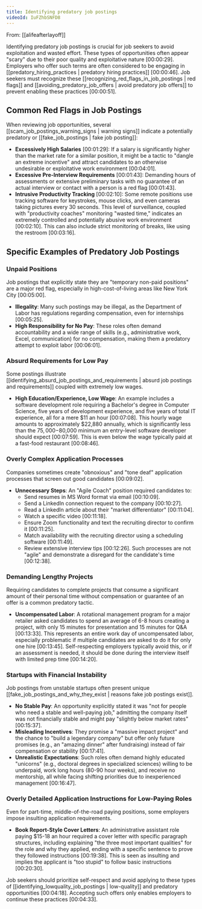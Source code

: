 ```yaml
---
title: Identifying predatory job postings
videoId: IuFZhbSNFD8
---
```


From: [[alifeafterlayoff]] <br/> 

Identifying predatory job postings is crucial for job seekers to avoid exploitation and wasted effort. These types of opportunities often appear "scary" due to their poor quality and exploitative nature <a class="yt-timestamp" data-t="00:00:29">[00:00:29]</a>. Employers who offer such terms are often considered to be engaging in [[predatory_hiring_practices | predatory hiring practices]] <a class="yt-timestamp" data-t="00:00:46">[00:00:46]</a>. Job seekers must recognize these [[recognizing_red_flags_in_job_postings | red flags]] and [[avoiding_predatory_job_offers | avoid predatory job offers]] to prevent enabling these practices <a class="yt-timestamp" data-t="00:00:51">[00:00:51]</a>.

## Common Red Flags in Job Postings

When reviewing job opportunities, several [[scam_job_postings_warning_signs | warning signs]] indicate a potentially predatory or [[fake_job_postings | fake job posting]]:

*   **Excessively High Salaries** <a class="yt-timestamp" data-t="00:01:29">[00:01:29]</a>: If a salary is significantly higher than the market rate for a similar position, it might be a tactic to "dangle an extreme incentive" and attract candidates to an otherwise undesirable or exploitative work environment <a class="yt-timestamp" data-t="00:04:01">[00:04:01]</a>.
*   **Excessive Pre-Interview Requirements** <a class="yt-timestamp" data-t="00:01:43">[00:01:43]</a>: Demanding hours of assessments or extensive preliminary tasks with no guarantee of an actual interview or contact with a person is a red flag <a class="yt-timestamp" data-t="00:01:43">[00:01:43]</a>.
*   **Intrusive Productivity Tracking** <a class="yt-timestamp" data-t="00:02:10">[00:02:10]</a>: Some remote positions use tracking software for keystrokes, mouse clicks, and even cameras taking pictures every 30 seconds. This level of surveillance, coupled with "productivity coaches" monitoring "wasted time," indicates an extremely controlled and potentially abusive work environment <a class="yt-timestamp" data-t="00:02:10">[00:02:10]</a>. This can also include strict monitoring of breaks, like using the restroom <a class="yt-timestamp" data-t="00:03:16">[00:03:16]</a>.

## Specific Examples of Predatory Job Postings

### Unpaid Positions

Job postings that explicitly state they are "temporary non-paid positions" are a major red flag, especially in high-cost-of-living areas like New York City <a class="yt-timestamp" data-t="00:05:00">[00:05:00]</a>.
*   **Illegality**: Many such postings may be illegal, as the Department of Labor has regulations regarding compensation, even for internships <a class="yt-timestamp" data-t="00:05:25">[00:05:25]</a>.
*   **High Responsibility for No Pay**: These roles often demand accountability and a wide range of skills (e.g., administrative work, Excel, communication) for no compensation, making them a predatory attempt to exploit labor <a class="yt-timestamp" data-t="00:06:01">[00:06:01]</a>.

### Absurd Requirements for Low Pay

Some postings illustrate [[identifying_absurd_job_postings_and_requirements | absurd job postings and requirements]] coupled with extremely low wages.
*   **High Education/Experience, Low Wage**: An example includes a software development role requiring a Bachelor's degree in Computer Science, five years of development experience, and five years of total IT experience, all for a mere $11 an hour <a class="yt-timestamp" data-t="00:07:08">[00:07:08]</a>. This hourly wage amounts to approximately $22,880 annually, which is significantly less than the $75,000-$80,000 minimum an entry-level software developer should expect <a class="yt-timestamp" data-t="00:07:59">[00:07:59]</a>. This is even below the wage typically paid at a fast-food restaurant <a class="yt-timestamp" data-t="00:08:46">[00:08:46]</a>.

### Overly Complex Application Processes

Companies sometimes create "obnoxious" and "tone deaf" application processes that screen out good candidates <a class="yt-timestamp" data-t="00:09:02">[00:09:02]</a>.
*   **Unnecessary Steps**: An "Agile Coach" position required candidates to:
    *   Send resumes in MS Word format via email <a class="yt-timestamp" data-t="00:10:09">[00:10:09]</a>.
    *   Send a LinkedIn connection request to the company <a class="yt-timestamp" data-t="00:10:27">[00:10:27]</a>.
    *   Read a LinkedIn article about their "market differentiator" <a class="yt-timestamp" data-t="00:11:04">[00:11:04]</a>.
    *   Watch a specific video <a class="yt-timestamp" data-t="00:11:18">[00:11:18]</a>.
    *   Ensure Zoom functionality and text the recruiting director to confirm it <a class="yt-timestamp" data-t="00:11:25">[00:11:25]</a>.
    *   Match availability with the recruiting director using a scheduling software <a class="yt-timestamp" data-t="00:11:49">[00:11:49]</a>.
    *   Review extensive interview tips <a class="yt-timestamp" data-t="00:12:26">[00:12:26]</a>.
    Such processes are not "agile" and demonstrate a disregard for the candidate's time <a class="yt-timestamp" data-t="00:12:38">[00:12:38]</a>.

### Demanding Lengthy Projects

Requiring candidates to complete projects that consume a significant amount of their personal time without compensation or guarantee of an offer is a common predatory tactic.
*   **Uncompensated Labor**: A rotational management program for a major retailer asked candidates to spend an average of 6-8 hours creating a project, with only 15 minutes for presentation and 15 minutes for Q&A <a class="yt-timestamp" data-t="00:13:33">[00:13:33]</a>. This represents an entire work day of uncompensated labor, especially problematic if multiple candidates are asked to do it for only one hire <a class="yt-timestamp" data-t="00:13:45">[00:13:45]</a>. Self-respecting employers typically avoid this, or if an assessment is needed, it should be done during the interview itself with limited prep time <a class="yt-timestamp" data-t="00:14:20">[00:14:20]</a>.

### Startups with Financial Instability

Job postings from unstable startups often present unique [[fake_job_postings_and_why_they_exist | reasons fake job postings exist]].
*   **No Stable Pay**: An opportunity explicitly stated it was "not for people who need a stable and well-paying job," admitting the company itself was not financially stable and might pay "slightly below market rates" <a class="yt-timestamp" data-t="00:15:37">[00:15:37]</a>.
*   **Misleading Incentives**: They promise a "massive impact project" and the chance to "build a legendary company" but offer only future promises (e.g., an "amazing dinner" after fundraising) instead of fair compensation or stability <a class="yt-timestamp" data-t="00:17:41">[00:17:41]</a>.
*   **Unrealistic Expectations**: Such roles often demand highly educated "unicorns" (e.g., doctoral degrees in specialized sciences) willing to be underpaid, work long hours (80-90 hour weeks), and receive no mentorship, all while facing shifting priorities due to inexperienced management <a class="yt-timestamp" data-t="00:16:47">[00:16:47]</a>.

### Overly Detailed Application Instructions for Low-Paying Roles

Even for part-time, middle-of-the-road paying positions, some employers impose insulting application requirements.
*   **Book Report-Style Cover Letters**: An administrative assistant role paying $15-18 an hour required a cover letter with specific paragraph structures, including explaining "the three most important qualities" for the role and why they applied, ending with a specific sentence to prove they followed instructions <a class="yt-timestamp" data-t="00:19:38">[00:19:38]</a>. This is seen as insulting and implies the applicant is "too stupid" to follow basic instructions <a class="yt-timestamp" data-t="00:20:30">[00:20:30]</a>.

Job seekers should prioritize self-respect and avoid applying to these types of [[identifying_lowquality_job_postings | low-quality]] and predatory opportunities <a class="yt-timestamp" data-t="00:04:18">[00:04:18]</a>. Accepting such offers only enables employers to continue these practices <a class="yt-timestamp" data-t="00:04:33">[00:04:33]</a>.